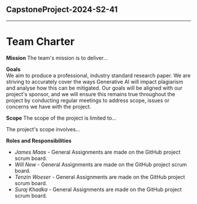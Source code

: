 ## CapstoneProject-2024-S2-41
---
# Team Charter

**Mission**
The team's mission is to deliver...

**Goals**\
We aim to produce a professional, industry standard research paper. We are striving to accurately cover the ways Generative AI will impact plagiarism and analyse how this can be mitigated.
Our goals will be aligned with our project's sponsor, and we will ensure this remains true throughout the project by conducting regular meetings to address scope, issues or concerns we have with the project.

**Scope**
The scope of the project is limited to...

The project's scope involves...


**Roles and Responsibilities**
  - *James Maas* - General Assignments are made on the GitHub project scrum board.
  - *Will New* - General Assignments are made on the GitHub project scrum board.
  - *Tenzin Woeser* - General Assignments are made on the GitHub project scrum board.
  - *Suraj Khadka* - General Assignments are made on the GitHub project scrum board.
